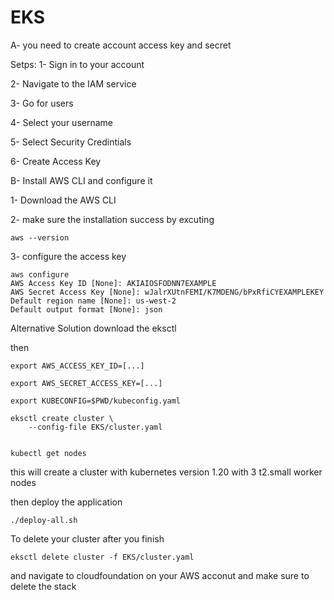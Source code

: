 # EKS 

A- you need to create account access key and secret

Setps:
1- Sign in to your account

2- Navigate to the IAM service

3- Go for users

4- Select your username

5- Select Security Credintials

6- Create Access Key


B- Install AWS CLI and configure it

1- Download the AWS CLI

2- make sure the installation success by excuting

```
aws --version
```
3- configure the access key
```
aws configure
AWS Access Key ID [None]: AKIAIOSFODNN7EXAMPLE
AWS Secret Access Key [None]: wJalrXUtnFEMI/K7MDENG/bPxRfiCYEXAMPLEKEY
Default region name [None]: us-west-2
Default output format [None]: json
```

Alternative Solution
download the eksctl

then

```
export AWS_ACCESS_KEY_ID=[...]

export AWS_SECRET_ACCESS_KEY=[...]

export KUBECONFIG=$PWD/kubeconfig.yaml

eksctl create cluster \
    --config-file EKS/cluster.yaml


kubectl get nodes
```

this will create a cluster with kubernetes version 1.20 with 3 t2.small worker nodes

then deploy the application 


```
./deploy-all.sh
```




To delete your cluster after you finish
```
eksctl delete cluster -f EKS/cluster.yaml
```
and navigate to cloudfoundation on your AWS acconut and make sure to delete the stack




